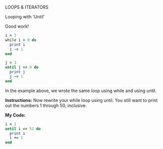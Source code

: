 LOOPS & ITERATORS

Looping with 'Until'

Good work!
```Ruby
i = 3
while i > 0 do
  print i
  i -= 1
end

j = 3
until j == 0 do
  print j
  j -= 1
end
```
In the example above, we wrote the same loop using while and using until.

**Instructions:**
Now rewrite your while loop using until. You still want to print out the numbers 1 through 50, inclusive.

**My Code:**
```Ruby
i = 1
until i == 51 do
  print i
  i += 1
end
```
